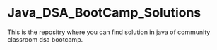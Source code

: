 # Java_DSA_BootCamp_Solutions
This is the repositry where you can find solution in java of community classroom dsa bootcamp. 
